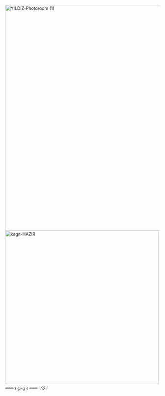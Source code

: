 <img width="736" height="736" alt="YILDIZ-Photoroom (1)" src="https://github.com/user-attachments/assets/e77cca02-79b7-4f57-863d-b9ded6dcc9a8" />
<img width="500" height="500" alt="kagıt-HAZIR" src="https://github.com/user-attachments/assets/f518d767-cbc5-4004-8d31-70eb6eebe859" />
⏔⏔⏔ ꒰ ᧔ෆ᧓ ꒱ ⏔⏔⏔ 𓆩♡𓆪
